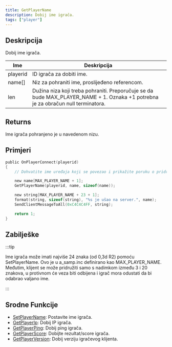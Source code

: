 ```yaml
---
title: GetPlayerName
description: Dobij ime igrača.
tags: ["player"]
---
```


## Deskripcija

Dobij ime igrača.

| Ime      | Deskripcija                                                                                                                      |
| -------- | -------------------------------------------------------------------------------------------------------------------------------- |
| playerid | ID igrača za dobiti ime.                                                                                                         |
| name[]   | Niz za pohraniti ime, proslijeđeno referencom.                                                                                   |
| len      | Dužina niza koji treba pohraniti. Preporučuje se da bude MAX_PLAYER_NAME + 1. Oznaka +1 potrebna je za obračun null terminatora. |

## Returns

Ime igrača pohranjeno je u navedenom nizu.

## Primjeri

```c
public OnPlayerConnect(playerid)
{
    // Dohvatite ime uređaja koji se povezao i prikažite poruku o pridruživanju drugim igračima

    new name[MAX_PLAYER_NAME + 1];
    GetPlayerName(playerid, name, sizeof(name));

    new string[MAX_PLAYER_NAME + 23 + 1];
    format(string, sizeof(string), "%s je ušao na server.", name);
    SendClientMessageToAll(0xC4C4C4FF, string);

    return 1;
}
```

## Zabilješke

:::tip

Ime igrača može imati najviše 24 znaka (od 0,3d R2) pomoću SetPlayerName. Ovo je u a_samp.inc definirano kao MAX_PLAYER_NAME. Međutim, klijent se može pridružiti samo s nadimkom između 3 i 20 znakova, u protivnom će veza biti odbijena i igrač mora odustati da bi odabrao valjano ime.

:::

## Srodne Funkcije

- [SetPlayerName](SetPlayerName): Postavite ime igrača.
- [GetPlayerIp](GetPlayerIp): Dobij IP igrača.
- [GetPlayerPing](GetPlayerPing): Dobij ping igrača.
- [GetPlayerScore](GetPlayerScore): Dobijte rezultat/score igrača.
- [GetPlayerVersion](GetPlayerVersion): Dobij verziju igračevog klijenta.
